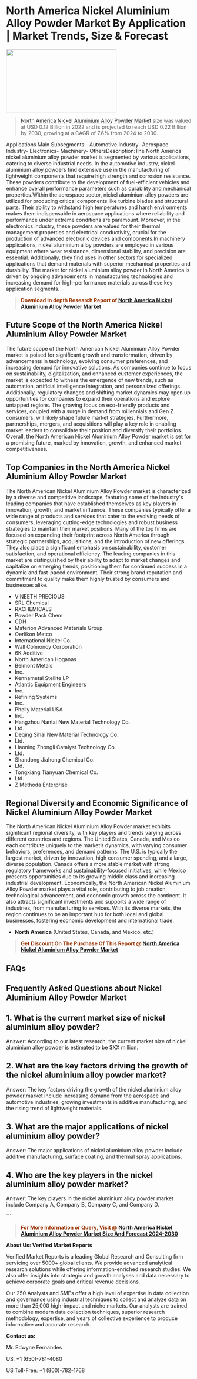 <p><h1>North America Nickel Aluminium Alloy Powder Market By Application | Market Trends, Size & Forecast</h1><p><img class="aligncenter size-medium wp-image-105565" src="https://ffe5etoiles.com/wp-content/uploads/2025/01/MST7-300x171.png" alt="" width="300" height="171" /></p><blockquote><p><a href="https://www.verifiedmarketreports.com/download-sample/?rid=399650&utm_source=Github-NA&utm_medium=361" target="_blank">North America Nickel Aluminium Alloy Powder Market</a> size was valued at USD 0.12 Billion in 2022 and is projected to reach USD 0.22 Billion by 2030, growing at a CAGR of 7.6% from 2024 to 2030.</p></blockquote>Applications Main Subsegments:- Automotive Industry- Aerospace Industry- Electronics- Machinery- OthersDescription:The North America nickel aluminium alloy powder market is segmented by various applications, catering to diverse industrial needs. In the automotive industry, nickel aluminium alloy powders find extensive use in the manufacturing of lightweight components that require high strength and corrosion resistance. These powders contribute to the development of fuel-efficient vehicles and enhance overall performance parameters such as durability and mechanical properties.Within the aerospace sector, nickel aluminium alloy powders are utilized for producing critical components like turbine blades and structural parts. Their ability to withstand high temperatures and harsh environments makes them indispensable in aerospace applications where reliability and performance under extreme conditions are paramount. Moreover, in the electronics industry, these powders are valued for their thermal management properties and electrical conductivity, crucial for the production of advanced electronic devices and components.In machinery applications, nickel aluminium alloy powders are employed in various equipment where wear resistance, dimensional stability, and precision are essential. Additionally, they find uses in other sectors for specialized applications that demand materials with superior mechanical properties and durability. The market for nickel aluminium alloy powder in North America is driven by ongoing advancements in manufacturing technologies and increasing demand for high-performance materials across these key application segments.</p><blockquote><p><span style="color: #993300;"><strong>Download In depth Research Report of <a href="https://www.verifiedmarketreports.com/download-sample/?rid=399650&utm_source=Github-NA&utm_medium=361">North America Nickel Aluminium Alloy Powder Market</a></strong></span></p></blockquote><h2>Future Scope of the North America Nickel Aluminium Alloy Powder Market</h2><p>The future scope of the North American Nickel Aluminium Alloy Powder market is poised for significant growth and transformation, driven by advancements in technology, evolving consumer preferences, and increasing demand for innovative solutions. As companies continue to focus on sustainability, digitalization, and enhanced customer experiences, the market is expected to witness the emergence of new trends, such as automation, artificial intelligence integration, and personalized offerings. Additionally, regulatory changes and shifting market dynamics may open up opportunities for companies to expand their operations and explore untapped regions. The growing focus on eco-friendly products and services, coupled with a surge in demand from millennials and Gen Z consumers, will likely shape future market strategies. Furthermore, partnerships, mergers, and acquisitions will play a key role in enabling market leaders to consolidate their position and diversify their portfolios. Overall, the North American Nickel Aluminium Alloy Powder market is set for a promising future, marked by innovation, growth, and enhanced market competitiveness.</p><h2>Top Companies in the North America Nickel Aluminium Alloy Powder Market</h2><p>The North American Nickel Aluminium Alloy Powder market is characterized by a diverse and competitive landscape, featuring some of the industry's leading companies that have established themselves as key players in innovation, growth, and market influence. These companies typically offer a wide range of products and services that cater to the evolving needs of consumers, leveraging cutting-edge technologies and robust business strategies to maintain their market positions. Many of the top firms are focused on expanding their footprint across North America through strategic partnerships, acquisitions, and the introduction of new offerings. They also place a significant emphasis on sustainability, customer satisfaction, and operational efficiency. The leading companies in this market are distinguished by their ability to adapt to market changes and capitalize on emerging trends, positioning them for continued success in a dynamic and fast-paced environment. Their strong brand reputation and commitment to quality make them highly trusted by consumers and businesses alike.</p><p><ul><li>VINEETH PRECIOUS </li><li> SRL Chemical </li><li> RXCHEMICALS </li><li> Powder Pack Chem </li><li> CDH </li><li> Materion Advanced Materials Group </li><li> Oerlikon Metco </li><li> International Nickel Co. </li><li> Wall Colmonoy Corporation </li><li> 6K Additive </li><li> North American Hoganas </li><li> Belmont Metals </li><li> Inc. </li><li> Kennametal Stellite LP </li><li> Atlantic Equipment Engineers </li><li> Inc. </li><li> Refining Systems </li><li> Inc. </li><li> Phelly Material USA </li><li> Inc. </li><li> Hangzhou Nantai New Material Technology Co. </li><li> Ltd. </li><li> Deqing Sihai New Material Technology Co. </li><li> Ltd. </li><li> Liaoning Zhongli Catalyst Technology Co. </li><li> Ltd. </li><li> Shandong Jiahong Chemical Co. </li><li> Ltd. </li><li> Tongxiang Tianyuan Chemical Co. </li><li> Ltd. </li><li> Z Methoda Enterprise</li></ul></p><h2>Regional Diversity and Economic Significance of Nickel Aluminium Alloy Powder Market</h2><p>The North American Nickel Aluminium Alloy Powder market exhibits significant regional diversity, with key players and trends varying across different countries and regions. The United States, Canada, and Mexico each contribute uniquely to the market’s dynamics, with varying consumer behaviors, preferences, and demand patterns. The U.S. is typically the largest market, driven by innovation, high consumer spending, and a large, diverse population. Canada offers a more stable market with strong regulatory frameworks and sustainability-focused initiatives, while Mexico presents opportunities due to its growing middle class and increasing industrial development. Economically, the North American Nickel Aluminium Alloy Powder market plays a vital role, contributing to job creation, technological advancement, and economic growth across the continent. It also attracts significant investments and supports a wide range of industries, from manufacturing to services. With its diverse markets, the region continues to be an important hub for both local and global businesses, fostering economic development and international trade.</p><ul> <li><strong>North America</strong> (United States, Canada, and Mexico, etc.)</li></ul><blockquote><p><span style="color: #993300;"><strong>Get Discount On The Purchase Of This Report @ <a href="https://www.verifiedmarketreports.com/ask-for-discount/?rid=399650&utm_source=Github-NA&utm_medium=361">North America Nickel Aluminium Alloy Powder Market</a></strong></span></p></blockquote><h2>FAQs</h2><p> <h2>Frequently Asked Questions about Nickel Aluminium Alloy Powder Market</h1> <h2>1. What is the current market size of nickel aluminium alloy powder?</div><div></h2> <p>Answer: According to our latest research, the current market size of nickel aluminium alloy powder is estimated to be $XX million.</p> <h2>2. What are the key factors driving the growth of the nickel aluminium alloy powder market?</div><div></h2> <p>Answer: The key factors driving the growth of the nickel aluminium alloy powder market include increasing demand from the aerospace and automotive industries, growing investments in additive manufacturing, and the rising trend of lightweight materials.</p> <h2>3. What are the major applications of nickel aluminium alloy powder?</div><div></h2> <p>Answer: The major applications of nickel aluminium alloy powder include additive manufacturing, surface coating, and thermal spray applications.</p> <h2>4. Who are the key players in the nickel aluminium alloy powder market?</div><div></h2> <p>Answer: The key players in the nickel aluminium alloy powder market include Company A, Company B, Company C, and Company D.</p> <!-- ...and so on for the remaining FAQs and answers --> </body></html>```</p><blockquote><p><span style="color: #993300;"><strong>For More Information or Query, Visit @ <a href="https://www.verifiedmarketreports.com/product/nickel-aluminium-alloy-powder-market/">North America Nickel Aluminium Alloy Powder Market Size And Forecast 2024-2030</a></strong></span></p></blockquote><p><strong>About Us: Verified Market Reports</strong></p><p>Verified Market Reports is a leading Global Research and Consulting firm servicing over 5000+ global clients. We provide advanced analytical research solutions while offering information-enriched research studies. We also offer insights into strategic and growth analyses and data necessary to achieve corporate goals and critical revenue decisions.</p><p>Our 250 Analysts and SMEs offer a high level of expertise in data collection and governance using industrial techniques to collect and analyze data on more than 25,000 high-impact and niche markets. Our analysts are trained to combine modern data collection techniques, superior research methodology, expertise, and years of collective experience to produce informative and accurate research.</p><p><strong>Contact us:</strong></p><p>Mr. Edwyne Fernandes</p><p>US: +1 (650)-781-4080</p><p>US Toll-Free: +1 (800)-782-1768</p>
